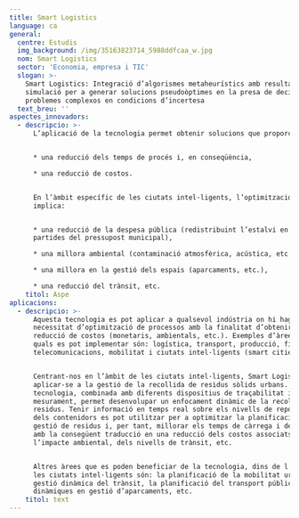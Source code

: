 ```yaml
---
title: Smart Logistics
language: ca
general:
  centre: Estudis
  img_background: /img/35163823714_5988ddfcaa_w.jpg
  nom: Smart Logistics
  sector: 'Economia, empresa i TIC'
  slogan: >-
    Smart Logistics: Integració d’algorismes metaheurístics amb resultats de
    simulació per a generar solucions pseudoòptimes en la presa de decisions en
    problemes complexos en condicions d’incertesa
  text_breu: ''
aspectes_innovadors:
  - descripcio: >-
      L’aplicació de la tecnologia permet obtenir solucions que proporcionin:


      * una reducció dels temps de procés i, en conseqüència,

      * una reducció de costos.


      En l’àmbit específic de les ciutats intel·ligents, l’optimització també
      implica:


      * una reducció de la despesa pública (redistribuint l’estalvi en altres
      partides del pressupost municipal),

      * una millora ambiental (contaminació atmosfèrica, acústica, etc.),

      * una millora en la gestió dels espais (aparcaments, etc.),

      * una reducció del trànsit, etc.
    titol: Aspe
aplicacions:
  - descripcio: >-
      Aquesta tecnologia es pot aplicar a qualsevol indústria on hi hagi una
      necessitat d’optimització de processos amb la finalitat d’obtenir una
      reducció de costos (monetaris, ambientals, etc.). Exemples d’àrees en les
      quals es pot implementar són: logística, transport, producció, finances,
      telecomunicacions, mobilitat i ciutats intel·ligents (smart cities).


      Centrant-nos en l’àmbit de les ciutats intel·ligents, Smart Logistics pot
      aplicar-se a la gestió de la recollida de residus sòlids urbans. La
      tecnologia, combinada amb diferents dispositius de traçabilitat i de
      mesurament, permet desenvolupar un enfocament dinàmic de la recollida de
      residus. Tenir informació en temps real sobre els nivells de reposició
      dels contenidors es pot utilitzar per a optimitzar la planificació de
      gestió de residus i, per tant, millorar els temps de càrrega i descàrrega,
      amb la consegüent traducció en una reducció dels costos associats, de
      l’impacte ambiental, dels nivells de trànsit, etc.


      Altres àrees que es poden beneficiar de la tecnologia, dins de l’àmbit de
      les ciutats intel·ligents són: la planificació de la mobilitat urbana, la
      gestió dinàmica del trànsit, la planificació del transport públic, les
      dinàmiques en gestió d’aparcaments, etc.
    titol: text
---
```


